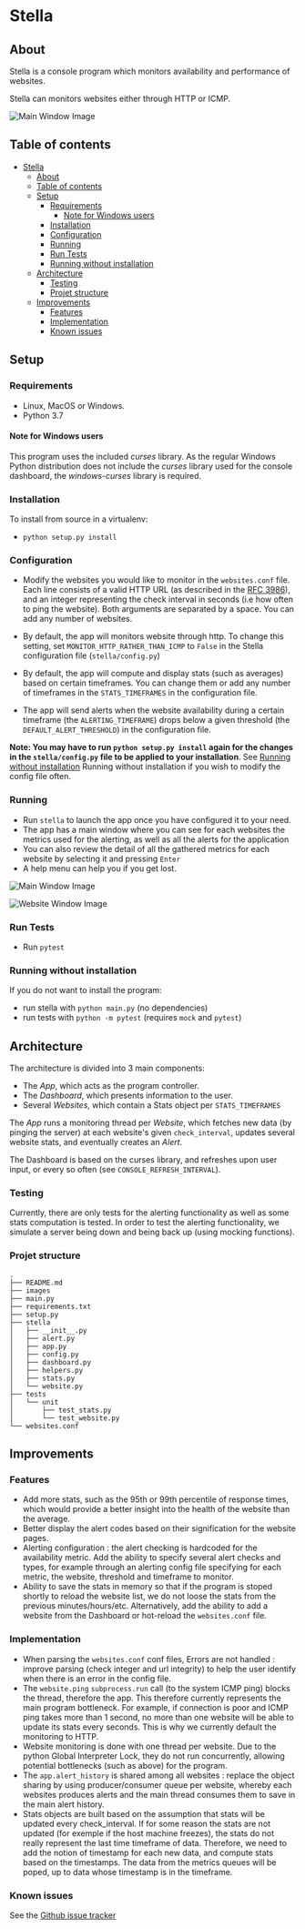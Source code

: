# Stella

## About

Stella is a console program which monitors availability and performance of websites.

Stella can monitors websites either through HTTP or ICMP.

![Main Window Image](images/main_after_10_min.png)
## Table of contents

- [Stella](#stella)
  - [About](#about)
  - [Table of contents](#table-of-contents)
  - [Setup](#setup)
    - [Requirements](#requirements)
      - [Note for Windows users](#note-for-windows-users)
    - [Installation](#installation)
    - [Configuration](#configuration)
    - [Running](#running)
    - [Run Tests](#run-tests)
    - [Running without installation](#running-without-installation)
  - [Architecture](#architecture)
    - [Testing](#testing)
    - [Projet structure](#projet-structure)
  - [Improvements](#improvements)
    - [Features](#features)
    - [Implementation](#implementation)
    - [Known issues](#known-issues)

## Setup

### Requirements

- Linux, MacOS or Windows.
- Python 3.7

#### Note for Windows users

This program uses the included _curses_ library. As the regular Windows Python distribution does not include the _curses_ library  used for the console dashboard, the _windows-curses_ library is required.

### Installation

To install from source in a virtualenv:

- `python setup.py install`

### Configuration

- Modify the websites you would like to monitor in the `websites.conf` file.
Each line consists of a valid HTTP URL (as described in the [RFC 3986](https://tools.ietf.org/html/rfc3986)), and an integer representing the check interval in seconds (i.e how often to ping the website). Both arguments are separated by a space. You can add any number of websites.

- By default, the app will monitors website through http. To change this setting, set `MONITOR_HTTP_RATHER_THAN_ICMP` to `False` in the Stella configuration file (`stella/config.py`)

- By default, the app will compute and display stats (such as averages) based on certain timeframes. You can change them or add any number of timeframes in the `STATS_TIMEFRAMES` in the configuration file.

- The app will send alerts when the website availability during a certain timeframe (the `ALERTING_TIMEFRAME`) drops below a given threshold (the `DEFAULT_ALERT_THRESHOLD`) in the configuration file.

__Note: You may have to run `python setup.py install` again for the changes in the `stella/config.py` file to be applied to your installation__. See [Running without installation](#running-without-installation) Running without installation if you wish to modify the config file often.

### Running

- Run `stella` to launch the app once you have configured it to your need.
- The app has a main window where you can see for each websites the metrics used for the alerting, as well as all the alerts for the application
- You can also review the detail of all the gathered metrics for each website by selecting it and pressing `Enter`
- A help menu can help you if you get lost.

![Main Window Image](images/main_started.png)

![Website Window Image](images/website_details.png)

### Run Tests

- Run `pytest`

### Running without installation

If you do not want to install the program:

- run stella with `python main.py` (no dependencies)
- run tests with `python -m pytest` (requires `mock` and `pytest`)

## Architecture

The architecture is divided into 3 main components:

- The _App_, which acts as the program controller.
- The _Dashboard_, which presents information to the user.
- Several _Websites_, which contain a Stats object per `STATS_TIMEFRAMES`

The _App_ runs a monitoring thread per _Website_, which fetches new data (by pinging the server) at each website's given `check_interval`, updates several website stats, and eventually creates an _Alert_.

The Dashboard is based on the curses library, and refreshes upon user input, or every so often (see `CONSOLE_REFRESH_INTERVAL`).

### Testing

Currently, there are only tests for the alerting functionality as well as some stats computation is tested.
In order to test the alerting functionality, we simulate a server being down and being back up (using mocking functions).

### Projet structure

```
.
├── README.md
├── images
├── main.py
├── requirements.txt
├── setup.py
├── stella
│   ├── __init__.py
│   ├── alert.py
│   ├── app.py
│   ├── config.py
│   ├── dashboard.py
│   ├── helpers.py
│   ├── stats.py
│   └── website.py
├── tests
│   └── unit
│       ├── test_stats.py
│       └── test_website.py
└── websites.conf
```

## Improvements

### Features

- Add more stats, such as the 95th or 99th percentile of response times, which would provide a better insight into the health of the website than the average.
- Better display the alert codes based on their signification for the website pages.
- Alerting configuration : the alert checking is hardcoded for the availability metric. Add the ability to specify several alert checks and types, for example through an alerting config file specifying for each metric, the website, threshold and timeframe to monitor.
- Ability to save the stats in memory so that if the program is stoped shortly to reload the website list, we do not loose the stats from the previous minutes/hours/etc. Alternatively, add the ability to add a website from the Dashboard or hot-reload the `websites.conf` file.

### Implementation

- When parsing the `websites.conf` conf files, Errors are not handled : improve parsing (check integer and url integrity) to help the user identify when there is an error in the config file.
- The `website.ping` `subprocess.run` call (to the system ICMP ping) blocks the thread, therefore the app. This therefore currently represents the main program bottleneck. For example, if connection is poor and ICMP ping takes more than 1 second, no more than one website will be able to update its stats every seconds. This is why we currently default the monitoring to HTTP.
- Website monitoring is done with one thread per website. Due to the python Global Interpreter Lock, they do not run concurrently, allowing potential bottlenecks (such as above) for the program.
- The `app.alert_history` is shared among all websites : replace the object sharing by using producer/consumer queue per website, whereby each websites produces alerts and the main thread consumes them to save in the main alert history.
- Stats objects are built based on the assumption that stats will be updated every check_interval. If for some reason the stats are not updated (for exemple if the host machine freezes), the stats do not really represent the last time timeframe of data. Therefore, we need to add the notion of timestamp for each new data, and compute stats based on the timestamps. The data from the metrics queues will be poped, up to data whose timestamp is in the timeframe.

### Known issues

See the [Github issue tracker](https://github.com/Japillow/Stella/issues)
